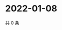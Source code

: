 # 2022-01-08

共 0 条

<!-- BEGIN WEIBO -->
<!-- 最后更新时间 Sat Jan 08 2022 02:15:21 GMT+0800 (China Standard Time) -->

<!-- END WEIBO -->
